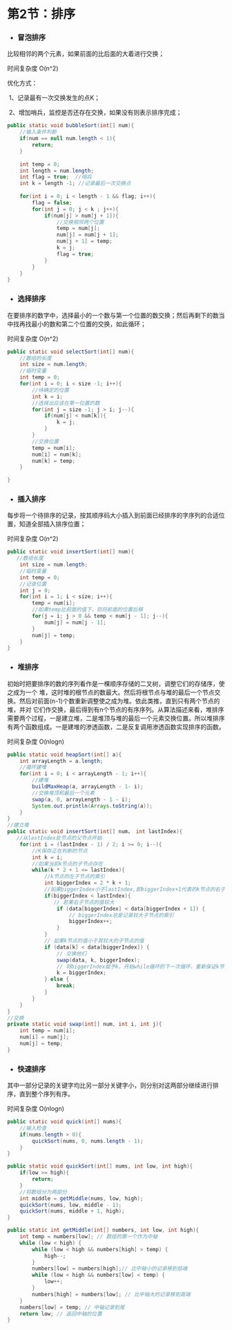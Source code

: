 # 第2节：排序



+ ### 冒泡排序

比较相邻的两个元素，如果前面的比后面的大着进行交换；

时间复杂度 O(n^2) 

优化方式：

​		1、记录最有一次交换发生的点K；

​		2、增加哨兵，监控是否还存在交换，如果没有则表示排序完成；

```java
public static void bubbleSort(int[] num){
    //输入条件判断
    if(num == null num.length < 1){
        return;
    }
    
    int temp = 0;
    int length = num.length;
    int flag = true;  //哨兵
    int k = length -1; //记录最后一次交换点
        
    for(int i = 0; i < length - 1 && flag; i++){
        flag = false;
    	for(int j = 0; j < k ; j++){
            if(num[j] > num[j + 1]){
                //交换相邻两个位置
                temp = num[j];
                num[j] = num[j + 1];
                num[j + 1] = temp;
                k = j;
                flag = true;
            }
        }
    }
}
```



- ### 选择排序

在要排序的数字中，选择最小的一个数与第一个位置的数交换；然后再剩下的数当中找再找最小的数和第二个位置的交换，如此循环；

时间复杂度 O(n^2) 

```java
public static void selectSort(int[] num){
    //数组的长度
    int size = num.length;
    //临时变量
    int temp = 0;
    for(int i = 0; i < size -1; i++){
        //待确定的位置
        int k = i;
        //选择出应该在第一位置的数
        for(int j = size -1; j > i; j--){
            if(num[j] < num[k]){
                k = j;
            }
        }
        //交换位置
        temp = num[i];
        num[i] = num[k];
        num[k] = temp;
    }
    
}
```

- ### 插入排序

每步将一个待排序的记录，按其顺序码大小插入到前面已经排序的字序列的合适位置，知道全部插入排序位置；

时间复杂度 O(n^2) 

```java
public static void insertSort(int[] num){
   //数组长度
    int size = num.length;
    //临时变量
    int temp = 0;
    //记录位置
    int j = 0;
    for(int i = 1; i < size; i++){
        temp = num[i];
        //如果temp比前面的值下，则将前面的位置后移
        for(j = i; j > 0 && temp < num[j - 1]; j--){
            num[j] = num[j - 1];
        }
        num[j] = temp;
    }
}
```

- ### 堆排序

初始时把要排序的数的序列看作是一棵顺序存储的二叉树，调整它们的存储序，使之成为一个 堆，这时堆的根节点的数最大。然后将根节点与堆的最后一个节点交换。然后对前面(n-1)个数重新调整使之成为堆。依此类推，直到只有两个节点的堆，并对 它们作交换，最后得到有n个节点的有序序列。从算法描述来看，堆排序需要两个过程，一是建立堆，二是堆顶与堆的最后一个元素交换位置。所以堆排序有两个函数组成。一是建堆的渗透函数，二是反复调用渗透函数实现排序的函数。

时间复杂度 O(nlogn) 

```java
public static void heapSort(int[] a){
    int arrayLength = a.length;
    //循环建堆
    for(int i = 0; i < arrayLength - 1; i++){
        //建堆
        buildMaxHeap(a, arrayLength - 1- i);
        //交换堆顶和最后一个元素
        swap(a, 0, arrayLength - 1 - i);
        System.out.println(Arrays.toString(a));
    }
}
//建立堆
public static void insertSort(int[] num， int lastIndex){
   //从lastIndex处节点的父节点开始
    for(int i = (lastIndex - 1) / 2; i >= 0; i--){
        //K保存正在判断的节点
        int k = i;
        //如果当前k节点的子节点存在
        while(k * 2 + 1 <= lastIndex){
            //k节点的左子节点的索引
            int biggerIndex = 2 * k + 1;
            //如果biggerIndex小于lastIndex,即biggerIndex+1代表的k节点的右子节点存在
            if(biggerIndex < lastIndex){
               // 若果右子节点的值较大
                if (data[biggerIndex] < data[biggerIndex + 1]) {
                    // biggerIndex总是记录较大子节点的索引
                    biggerIndex++;
                } 
            }
            // 如果k节点的值小于其较大的子节点的值
            if (data[k] < data[biggerIndex]) {
                // 交换他们
                swap(data, k, biggerIndex);
                // 将biggerIndex赋予k，开始while循环的下一次循环，重新保证k节点的值大于其左右子节点的值
                k = biggerIndex;
            } else {
                break;
            }
        }
    }
}
//交换
private static void swap(int[] num, int i, int j){
    int temp = num[i];
    num[i] = num[j];
    num[j] = temp;
}
```

- ### 快速排序

其中一部分记录的关键字均比另一部分关键字小，则分别对这两部分继续进行排序，直到整个序列有序。

时间复杂度 O(nlogn) 

```java
public static void quick(int[] nums){
    //输入检查
    if(nums.length > 0){
        quickSort(nums, 0, nums.length - 1);
    }
}

public static void quickSort(int[] nums, int low, int high){
    if(low >= high){
        return;
    }
    //将数组分为两部分
    int middle = getMiddle(nums, low, high);
    quickSort(nums, low, middle - 1);
    quickSort(nums, middle + 1, high);
}

public static int getMiddle(int[] numbers, int low, int high){
    int temp = numbers[low]; // 数组的第一个作为中轴
    while (low < high) {
        while (low < high && numbers[high] > temp) {
            high--;
        }
        numbers[low] = numbers[high];// 比中轴小的记录移到低端
        while (low < high && numbers[low] < temp) {
            low++;
        }
        numbers[high] = numbers[low]; // 比中轴大的记录移到高端
    }
    numbers[low] = temp; // 中轴记录到尾
    return low; // 返回中轴的位置
}
```


